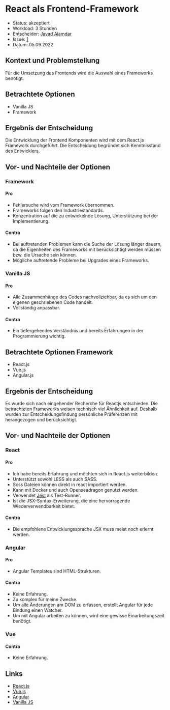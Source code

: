 # React als Frontend-Framework
* Status: akzeptiert
* Workload: 3 Stunden
* Entscheider: [Javad Alamdar](https://github.com/javadalam)
* Issue: [1](https://github.com/mi-classroom/mi-master-wt-beiboot-2022/issues/1)
* Datum: 05.09.2022

## Kontext und Problemstellung

Für die Umsetzung des Frontends wird die Auswahl eines Frameworks benötigt.

## Betrachtete Optionen
 
* Vanilla JS
* Framework

## Ergebnis der Entscheidung

Die Entwicklung der Frontend Komponenten wird mit dem React.js Framework durchgeführt. Die Entscheidung begründet sich Kenntnisstand des Entwicklers.

## Vor- und Nachteile der Optionen
 
### Framework
 
#### Pro

* Fehlersuche wird vom Framework übernommen.
* Frameworks folgen den Industriestandards. 
* Konzentration auf die zu entwickelnde Lösung, Unterstützung bei der Implementierung. 
 
#### Contra

* Bei auftretenden Problemen kann die Suche der Lösung länger dauern, da die Eigenheiten des Frameworks mit berücksichtigt werden müssen bzw. die Ursache sein können.
* Mögliche auftretende Probleme bei Upgrades eines Frameworks. 
 
### Vanilla JS 
 
#### Pro

* Alle Zusammenhänge des Codes nachvollziehbar, da es sich um den eigenen geschriebenen Code handelt. 
* Vollständig anpassbar. 
 
#### Contra

* Ein tiefergehendes Verständnis und bereits Erfahrungen in der Programmierung wichtig. 



## Betrachtete Optionen Framework

* React.js
* Vue.js
* Angular.js

## Ergebnis der Entscheidung

Es wurde sich nach eingehender Recherche für Reactjs entschieden. Die betrachteten Frameworks weisen technisch viel Ähnlichkeit auf. Deshalb wurden zur Entscheidungsfindung persönliche Präferenzen mit herangezogen und berücksichtigt. 

## Vor- und Nachteile der Optionen

### React 

#### Pro 
* Ich habe bereits Erfahrung und möchten sich in React.js weiterbilden.
* Unterstützt sowohl LESS als auch SASS.
* Scss Dateien können direkt in react importiert werden.
* Kann mit Docker und auch Openseadragon genutzt werden.
* Verwendet [Jest](https://jestjs.io/) als Test-Runner.
* Ist die JSX-Syntax-Erweiterung, die eine hervorragende Wiederverwendbarkeit bietet.

#### Contra 
* Die empfohlene Entwicklungssprache JSX muss meist noch erlernt werden.


### Angular

#### Pro 
* Angular Templates sind HTML-Strukturen.

#### Contra 
* Keine Erfahrung. 
* Zu komplex für meine Zwecke.
* Um alle Änderungen am DOM zu erfassen, erstellt Angular für jede Bindung einen Watcher.
* Um mit Angular arbeiten zu können, wird eine gewisse Einarbeitungszeit benötigt.

### Vue

#### Contra 
* Keine Erfahrung. 

## Links

* [React.js](https://reactjs.org/)
* [Vue.js](https://vuejs.org/)
* [Angular](https://angular.io/)
* [Vanilla JS](http://vanilla-js.com/) 
